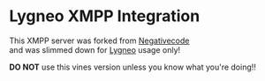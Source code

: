 Lygneo XMPP Integration
=========================

This XMPP server was forked from [Negativecode](http://www.getvines.org/)  
and was slimmed down for [Lygneo](https://lygneo.com) usage only!

**DO NOT** use this vines version unless you know what you're doing!!
